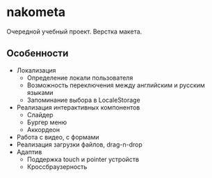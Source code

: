 # nakometa

Очередной учебный проект. Верстка макета.

## Особенности

- Локализация
  - Определение локали пользователя
  - Возможность переключения между английским и русским языками
  - Запоминание выбора в LocaleStorage
- Реализация интерактивных компонентов
  - Слайдер
  - Бургер меню
  - Аккордеон
- Работа с видео, с формами
- Реализация загрузки файлов, drag-n-drop
- Адаптив
  - Поддержка touch и pointer устройств
  - Кроссбраузерность
